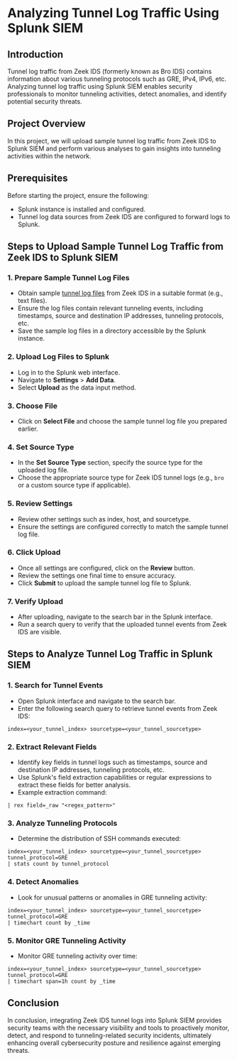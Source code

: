 # Analyzing Tunnel Log Traffic Using Splunk SIEM

## Introduction
Tunnel log traffic from Zeek IDS (formerly known as Bro IDS) contains information about various tunneling protocols such as GRE, IPv4, IPv6, etc. Analyzing tunnel log traffic using Splunk SIEM enables security professionals to monitor tunneling activities, detect anomalies, and identify potential security threats.

## Project Overview
In this project, we will upload sample tunnel log traffic from Zeek IDS to Splunk SIEM and perform various analyses to gain insights into tunneling activities within the network.

## Prerequisites
Before starting the project, ensure the following:
- Splunk instance is installed and configured.
- Tunnel log data sources from Zeek IDS are configured to forward logs to Splunk.

## Steps to Upload Sample Tunnel Log Traffic from Zeek IDS to Splunk SIEM

### 1. Prepare Sample Tunnel Log Files
- Obtain sample [tunnel log files](https://www.secrepo.com/maccdc2012/tunnel.log.gz) from Zeek IDS in a suitable format (e.g., text files).
- Ensure the log files contain relevant tunneling events, including timestamps, source and destination IP addresses, tunneling protocols, etc.
- Save the sample log files in a directory accessible by the Splunk instance.

### 2. Upload Log Files to Splunk
- Log in to the Splunk web interface.
- Navigate to **Settings** > **Add Data**.
- Select **Upload** as the data input method.

### 3. Choose File
- Click on **Select File** and choose the sample tunnel log file you prepared earlier.

### 4. Set Source Type
- In the **Set Source Type** section, specify the source type for the uploaded log file.
- Choose the appropriate source type for Zeek IDS tunnel logs (e.g., `bro` or a custom source type if applicable).

### 5. Review Settings
- Review other settings such as index, host, and sourcetype.
- Ensure the settings are configured correctly to match the sample tunnel log file.

### 6. Click Upload
- Once all settings are configured, click on the **Review** button.
- Review the settings one final time to ensure accuracy.
- Click **Submit** to upload the sample tunnel log file to Splunk.

### 7. Verify Upload
- After uploading, navigate to the search bar in the Splunk interface.
- Run a search query to verify that the uploaded tunnel events from Zeek IDS are visible.
  


## Steps to Analyze Tunnel Log Traffic in Splunk SIEM


### 1. Search for Tunnel Events
- Open Splunk interface and navigate to the search bar.
- Enter the following search query to retrieve tunnel events from Zeek IDS:
```
index=<your_tunnel_index> sourcetype=<your_tunnel_sourcetype>
```

### 2. Extract Relevant Fields
- Identify key fields in tunnel logs such as timestamps, source and destination IP addresses, tunneling protocols, etc.
- Use Splunk's field extraction capabilities or regular expressions to extract these fields for better analysis.
- Example extraction command:
```
| rex field=_raw "<regex_pattern>"

```

### 3. Analyze Tunneling Protocols
- Determine the distribution of SSH commands executed:
```
index=<your_tunnel_index> sourcetype=<your_tunnel_sourcetype> tunnel_protocol=GRE
| stats count by tunnel_protocol
```

### 4. Detect Anomalies
- Look for unusual patterns or anomalies in GRE tunneling activity:
```
index=<your_tunnel_index> sourcetype=<your_tunnel_sourcetype> tunnel_protocol=GRE
| timechart count by _time
```

### 5. Monitor GRE Tunneling Activity
- Monitor GRE tunneling activity over time:
```
index=<your_tunnel_index> sourcetype=<your_tunnel_sourcetype> tunnel_protocol=GRE
| timechart span=1h count by _time

```


## Conclusion
In conclusion, integrating Zeek IDS tunnel logs into Splunk SIEM provides security teams with the necessary visibility and tools to proactively monitor, detect, and respond to tunneling-related security incidents, ultimately enhancing overall cybersecurity posture and resilience against emerging threats.
